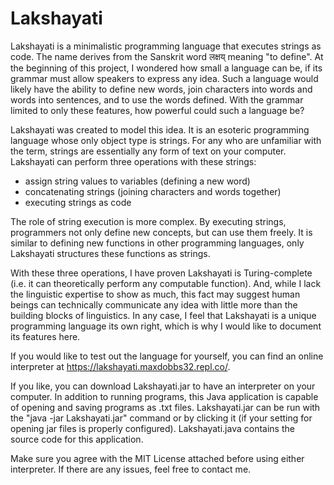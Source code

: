 # Lakshayati
Lakshayati is a minimalistic programming language that executes strings as code. The name derives from the Sanskrit word लक्षय् meaning "to define". At the beginning of this project, I wondered how small a language can be, if its grammar must allow speakers to express any idea. Such a language would likely have the ability to define new words, join characters into words and words into sentences, and to use the words defined. With the grammar limited to only these features, how powerful could such a language be?

Lakshayati was created to model this idea. It is an esoteric programming language whose only object type is strings. For any who are unfamiliar with the term, strings are essentially any form of text on your computer. Lakshayati can perform three operations with these strings:
-	assign string values to variables (defining a new word) 
-	concatenating strings (joining characters and words together)
-	executing strings as code

The role of string execution is more complex. By executing strings, programmers not only define new concepts, but can use them freely. It is similar to defining new functions in other programming languages, only Lakshayati structures these functions as strings.

With these three operations, I have proven Lakshayati is Turing-complete (i.e. it can theoretically perform any computable function). And, while I lack the linguistic expertise to show as much, this fact may suggest human beings can technically communicate any idea with little more than the building blocks of linguistics. In any case, I feel that Lakshayati is a unique programming language its own right, which is why I would like to document its features here.

If you would like to test out the language for yourself, you can find an online interpreter at https://lakshayati.maxdobbs32.repl.co/.

If you like, you can download Lakshayati.jar to have an interpreter on your computer. In addition to running programs, this Java application is capable of opening and saving programs as .txt files. Lakshayati.jar can be run with the "java -jar Lakshayati.jar" command or by clicking it (if your setting for opening jar files is properly configured). Lakshayati.java contains the source code for this application.

Make sure you agree with the MIT License attached before using either interpreter. If there are any issues, feel free to contact me.
